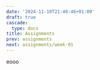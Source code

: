 ```yaml
---
date: '2024-11-19T21:40:46+01:00'
draft: true
cascade:
  type: docs
title: Assignments
prev: assignments
next: assignments/week-01
---
```

eooo